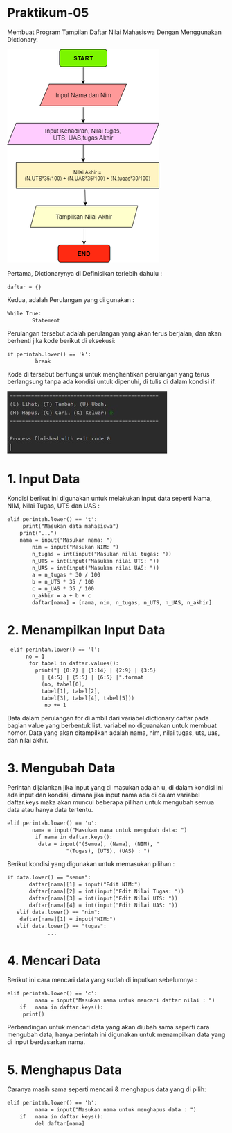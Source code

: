 # Praktikum-05
Membuat Program Tampilan Daftar Nilai Mahasiswa Dengan Menggunakan Dictionary.

![daftar](https://github.com/putrinabila2301/Praktikum-05/blob/master/Untitled%20Diagram%20(1).png)

Pertama, Dictionarynya di Definisikan terlebih dahulu :

	daftar = {}

Kedua, adalah Perulangan yang di gunakan :

	While True:
     	    Statement
     
Perulangan tersebut adalah perulangan yang akan terus berjalan, dan akan berhenti jika kode berikut di eksekusi:

	if perintah.lower() == 'k':
             break

Kode di tersebut berfungsi untuk menghentikan perulangan yang terus berlangsung tanpa ada kondisi untuk dipenuhi, di tulis di dalam kondisi if.

![daftar](https://github.com/putrinabila2301/Praktikum-05/blob/master/outpt1.jpg)

# 1. Input Data
Kondisi berikut ini digunakan untuk melakukan input data seperti Nama, NIM, Nilai Tugas, UTS dan UAS :

	elif perintah.lower() == 't':
	     print("Masukan data mahasiswa")
  		print("...")
   	    nama = input("Masukan nama: ")
            nim = input("Masukan NIM: ")
            n_tugas = int(input("Masukan nilai tugas: "))
            n_UTS = int(input("Masukan nilai UTS: "))
            n_UAS = int(input("Masukan nilai UAS: "))
            a = n_tugas * 30 / 100
            b = n_UTS * 35 / 100
            c = n_UAS * 35 / 100
            n_akhir = a + b + c
            daftar[nama] = [nama, nim, n_tugas, n_UTS, n_UAS, n_akhir]
    
 # 2. Menampilkan Input Data
 
	 elif perintah.lower() == 'l':
   	      no = 1
           for tabel in daftar.values():
             print("| {0:2} | {1:14} | {2:9} | {3:5} 
	           | {4:5} | {5:5} | {6:5} |".format
               (no, tabel[0],
               tabel[1], tabel[2],
               tabel[3], tabel[4], tabel[5]))
                no += 1
       
Data dalam perulangan for di ambil dari variabel dictionary daftar pada bagian value yang berbentuk list. variabel no diguanakan untuk membuat nomor. Data yang akan ditampilkan adalah nama, nim, nilai tugas, uts, uas, dan nilai akhir.

# 3. Mengubah Data
Perintah dijalankan jika input yang di masukan adalah u, di dalam kondisi ini ada input dan kondisi, dimana jika input nama ada di dalam variabel daftar.keys maka akan muncul beberapa pilihan untuk mengubah semua data atau hanya data tertentu.

	elif perintah.lower() == 'u':
    	    nama = input("Masukan nama untuk mengubah data: ")
             if nama in daftar.keys():
              data = input("(Semua), (Nama), (NIM), "
                       "(Tugas), (UTS), (UAS) : ")
                     
 Berikut kondisi yang digunakan untuk memasukan pilihan :
 
 	if data.lower() == "semua":
    	   daftar[nama][1] = input("Edit NIM:")
    	   daftar[nama][2] = int(input("Edit Nilai Tugas: "))
    	   daftar[nama][3] = int(input("Edit Nilai UTS: "))
    	   daftar[nama][4] = int(input("Edit Nilai UAS: "))
       elif data.lower() == "nim":
   	    daftar[nama][1] = input("NIM:")
       elif data.lower() == "tugas":
			     ...

# 4. Mencari Data
Berikut ini cara mencari data yang sudah di inputkan sebelumnya :

	elif perintah.lower() == 'c':
    	     nama = input("Masukan nama untuk mencari daftar nilai : ")
    	if   nama in daftar.keys():
	     print()
      
Perbandingan untuk mencari data yang akan diubah sama seperti cara mengubah data, hanya perintah ini digunakan untuk menampilkan data yang di input berdasarkan nama.
    
# 5. Menghapus Data
Caranya masih sama seperti mencari & menghapus data yang di pilih:

	elif perintah.lower() == 'h':
             nama = input("Masukan nama untuk menghapus data : ")
        if   nama in daftar.keys():
             del daftar[nama]
        

